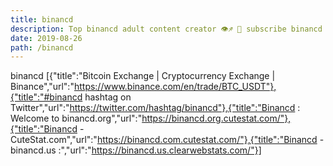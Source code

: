 ```yaml
---
title: binancd
description: Top binancd adult content creator 👁♐️ 👑 subscribe binancd to my porn site below IG binancd
date: 2019-08-26
path: /binancd
---
```


binancd
[{"title":"Bitcoin Exchange | Cryptocurrency Exchange | Binance","url":"https://www.binance.com/en/trade/BTC_USDT"},{"title":"#binancd hashtag on Twitter","url":"https://twitter.com/hashtag/binancd"},{"title":"Binancd : Welcome to binancd.org","url":"https://binancd.org.cutestat.com/"},{"title":"Binancd - CuteStat.com","url":"https://binancd.com.cutestat.com/"},{"title":"Binancd - binancd.us :","url":"https://binancd.us.clearwebstats.com/"}]

